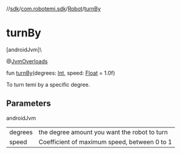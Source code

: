 //[sdk](../../../index.md)/[com.robotemi.sdk](../index.md)/[Robot](index.md)/[turnBy](turn-by.md)

# turnBy

[androidJvm]\

@[JvmOverloads](https://kotlinlang.org/api/latest/jvm/stdlib/kotlin.jvm/-jvm-overloads/index.html)

fun [turnBy](turn-by.md)(degrees: [Int](https://kotlinlang.org/api/latest/jvm/stdlib/kotlin/-int/index.html), speed: [Float](https://kotlinlang.org/api/latest/jvm/stdlib/kotlin/-float/index.html) = 1.0f)

To turn temi by a specific degree.

## Parameters

androidJvm

| | |
|---|---|
| degrees | the degree amount you want the robot to turn |
| speed | Coefficient of maximum speed, between 0 to 1 |
